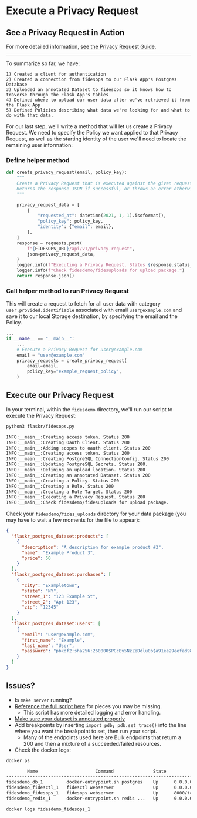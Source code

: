 # Execute a Privacy Request


## See a Privacy Request in Action 

For more detailed information, [see the Privacy Request Guide](../guides/privacy_requests.md).

---

To summarize so far, we have:


    1) Created a client for authentication
    2) Created a connection from fidesops to our Flask App's Postgres Database
    3) Uploaded an annotated Dataset to fidesops so it knows how to traverse through the Flask App's tables
    4) Defined where to upload our user data after we've retrieved it from the Flask App
    5) Defined Policies describing what data we're looking for and what to do with that data.

For our last step, we'll write a method that will let us create a Privacy Request.  We need to specify the
Policy we want applied to that Privacy Request, as well as the starting identity of the user we'll need
to locate the remaining user information:

### Define helper method

```python
def create_privacy_request(email, policy_key):
    """
    Create a Privacy Request that is executed against the given request Policy.
    Returns the response JSON if successful, or throws an error otherwise.
    """

    privacy_request_data = [
        {
            "requested_at": datetime(2021, 1, 1).isoformat(),
            "policy_key": policy_key,
            "identity": {"email": email},
        },
    ]
    response = requests.post(
        f"{FIDESOPS_URL}/api/v1/privacy-request",
        json=privacy_request_data,
    )
    logger.info(f"Executing a Privacy Request. Status {response.status_code}")
    logger.info(f"Check fidesdemo/fidesuploads for upload package.")
    return response.json()
```

### Call helper method to run Privacy Request

This will create a request to fetch for all user data with category `user.provided.identifiable` associated 
with email `user@example.com` and save it to our local Storage destination, by specifying the email and the Policy.

```python
...
if __name__ == "__main__":
    ...
    # Execute a Privacy Request for user@example.com
    email = "user@example.com"
    privacy_requests = create_privacy_request(
        email=email,
        policy_key="example_request_policy",
    )
```

## Execute our Privacy Request

In your terminal, within the `fidesdemo` directory, we'll run our script to execute the Privacy Request:

```bash
python3 flaskr/fidesops.py
```

```bash
INFO:__main__:Creating access token. Status 200
INFO:__main__:Creating Oauth Client. Status 200
INFO:__main__:Adding scopes to oauth client. Status 200
INFO:__main__:Creating access token. Status 200
INFO:__main__:Creating PostgreSQL ConnectionConfig. Status 200
INFO:__main__:Updating PostgreSQL Secrets. Status 200.
INFO:__main__:Defining an upload location. Status 200
INFO:__main__:Creating an annotated Dataset. Status 200
INFO:__main__:Creating a Policy. Status 200
INFO:__main__:Creating a Rule. Status 200
INFO:__main__:Creating a Rule Target. Status 200
INFO:__main__:Executing a Privacy Request. Status 200
INFO:__main__:Check fidesdemo/fidesuploads for upload package.
```

Check your `fidesdemo/fides_uploads` directory for your data package (you may have to wait a few 
moments for the file to appear):

```json
{
  "flaskr_postgres_dataset:products": [
    {
      "description": "A description for example product #3",
      "name": "Example Product 3",
      "price": 50
    }
  ],
  "flaskr_postgres_dataset:purchases": [
    {
      "city": "Exampletown",
      "state": "NY",
      "street_1": "123 Example St",
      "street_2": "Apt 123",
      "zip": "12345"
    }
  ],
  "flaskr_postgres_dataset:users": [
    {
      "email": "user@example.com",
      "first_name": "Example",
      "last_name": "User",
      "password": "pbkdf2:sha256:260000$PGcBy5NzZeDdlu0b$a91ee29eefad98920fe47a6ef4d53b5abffe593300f766f02de041af93ae51f8"
    }
  ]
}
```

## Issues?
- Is `make server` running?
- [Reference the full script here](https://github.com/ethyca/fidesdemo/blob/main/flaskr/fidesops.py) for pieces you may be missing.
    - This script has more detailed logging and error handling.
- [Make sure your dataset is annotated properly](https://github.com/ethyca/fidesdemo/blob/main/fides_resources/flaskr_postgres_dataset.yml)
- Add breakpoints by inserting `import pdb; pdb.set_trace()` into the line where you want the breakpoint to set, then run your script.
    - Many of the endpoints used here are Bulk endpoints that return a 200 and then a mixture of a succeeded/failed resources.
- Check the docker logs:
```bash
docker ps
```
```bash
        Name                      Command               State                         Ports
------------------------------------------------------------------------------------------------------------------
fidesdemo_db_1         docker-entrypoint.sh postgres    Up      0.0.0.0:5432->5432/tcp,:::5432->5432/tcp
fidesdemo_fidesctl_1   fidesctl webserver               Up      0.0.0.0:8080->8080/tcp,:::8080->8080/tcp
fidesdemo_fidesops_1   fidesops webserver               Up      8000/tcp, 0.0.0.0:8000->8080/tcp,:::8000->8080/tcp
fidesdemo_redis_1      docker-entrypoint.sh redis ...   Up      0.0.0.0:6379->6379/tcp,:::6379->6379/tcp 
```
```bash
docker logs fidesdemo_fidesops_1
```